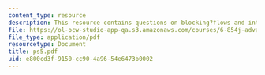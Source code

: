 ```yaml
---
content_type: resource
description: This resource contains questions on blocking?flows and integer?flow.
file: https://ol-ocw-studio-app-qa.s3.amazonaws.com/courses/6-854j-advanced-algorithms-fall-2005/e800cd3f9150cc904a9654e6473b0002_ps5.pdf
file_type: application/pdf
resourcetype: Document
title: ps5.pdf
uid: e800cd3f-9150-cc90-4a96-54e6473b0002
---
```

